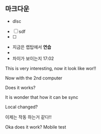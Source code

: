 ## 마크다운
- dlsc
- [ ] sdf
- [ ] 
- 지금은 랩탑에서 **연습**
- 
- 차이가 보이는지 17:02

This is very interesting, now it look like wor!!

Now with the 2nd computer

Does it works?

It is wonder that how it can be sync

Local changed?

이제는 작동 하는거 같다!!


 Oka does it work?
Mobile test
